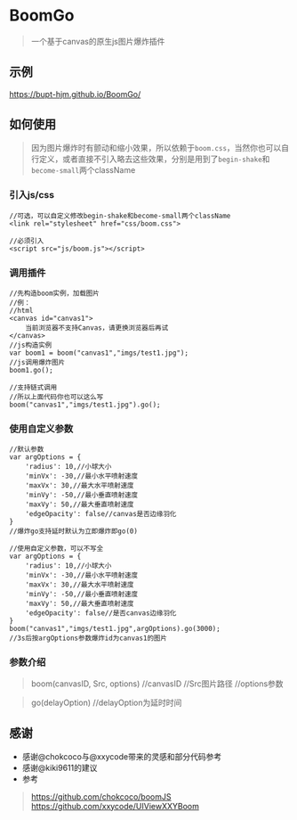 # BoomGo
>一个基于canvas的原生js图片爆炸插件

## 示例
https://bupt-hjm.github.io/BoomGo/

## 如何使用

>因为图片爆炸时有颤动和缩小效果，所以依赖于`boom.css`，当然你也可以自行定义，或者直接不引入略去这些效果，分别是用到了`begin-shake`和`become-small`两个className

### 引入js/css
```
//可选，可以自定义修改begin-shake和become-small两个className
<link rel="stylesheet" href="css/boom.css">
```

```
//必须引入
<script src="js/boom.js"></script>
```

### 调用插件
```
//先构造boom实例，加载图片
//例：
//html
<canvas id="canvas1">
    当前浏览器不支持Canvas，请更换浏览器后再试
</canvas>
//js构造实例
var boom1 = boom("canvas1","imgs/test1.jpg");
//js调用爆炸图片
boom1.go();

```

```
//支持链式调用
//所以上面代码你也可以这么写
boom("canvas1","imgs/test1.jpg").go();
```

### 使用自定义参数
```
//默认参数
var argOptions = {
    'radius': 10,//小球大小
    'minVx': -30,//最小水平喷射速度
    'maxVx': 30,//最大水平喷射速度
    'minVy': -50,//最小垂直喷射速度
    'maxVy': 50,//最大垂直喷射速度
    'edgeOpacity': false//canvas是否边缘羽化
}
//爆炸go支持延时默认为立即爆炸即go(0)
```

```
//使用自定义参数，可以不写全
var argOptions = {
    'radius': 10,//小球大小
    'minVx': -30,//最小水平喷射速度
    'maxVx': 30,//最大水平喷射速度
    'minVy': -50,//最小垂直喷射速度
    'maxVy': 50,//最大垂直喷射速度
    'edgeOpacity': false//是否canvas边缘羽化
}
boom("canvas1","imgs/test1.jpg",argOptions).go(3000);
//3s后按argOptions参数爆炸id为canvas1的图片
```


### 参数介绍
>boom(canvasID, Src, options)
>//canvasID
>//Src图片路径
>//options参数

>go(delayOption)
>//delayOption为延时时间

## 感谢

- 感谢@chokcoco与@xxycode带来的灵感和部分代码参考
- 感谢@kiki9611的建议
- 参考

>https://github.com/chokcoco/boomJS
>https://github.com/xxycode/UIViewXXYBoom

